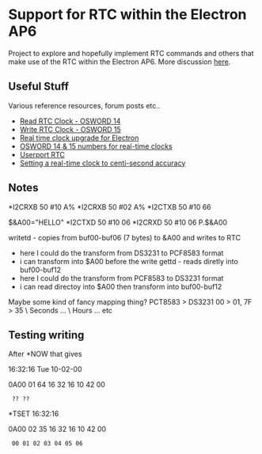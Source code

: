Support for RTC within the Electron AP6
=======================================

Project to explore and hopefully implement RTC commands and others that make use of the RTC within the Electron AP6. More discussion [here](https://www.stardot.org.uk/forums/viewtopic.php?t=28720). 

Useful Stuff
------------

Various reference resources, forum posts etc..
- [Read RTC Clock - OSWORD 14](https://beebwiki.mdfs.net/OSWORD_%260E)
- [Write RTC Clock - OSWORD 15](https://beebwiki.mdfs.net/OSWORD_%260F)
- [Real time clock upgrade for Electron](https://www.stardot.org.uk/forums/viewtopic.php?p=419371&hilit=RTC#p419371)
- [OSWORD 14 & 15 numbers for real-time clocks](https://www.stardot.org.uk/forums/viewtopic.php?t=28743)
- [Userport RTC](https://stardot.org.uk/forums/viewtopic.php?f=3&t=26270)
- [Setting a real-time clock to centi-second accuracy](https://www.stardot.org.uk/forums/viewtopic.php?p=419313#p419313)

Notes
-----

*I2CRXB 50 #10 A%
*I2CRXB 50 #02 A%
*I2CTXB 50 #10 66

$&A00="HELLO"
*I2CTXD 50 #10 06
*I2CRXD 50 #10 06
P.$&A00

writetd - copies from buf00-buf06 (7 bytes) to &A00 and writes to RTC
- here I could do the transform from DS3231 to PCF8583 format
- i can transform into $A00 before the write
gettd - reads diretly into buf00-buf12
- here I could do the transform from PCF8583 to DS3231 format
- i can read directoy into $A00 then transform into buf00-buf12 

Maybe some kind of fancy mapping thing?
PCT8583 > DS3231
00 > 01, 7F > 35  \ Seconds
... \ Hours
... etc

Testing writing
---------------

After *NOW that gives

16:32:16 Tue 10-02-00

0A00 01 64 16 32 16 10 42 00

     ?? ??

*TSET 16:32:16

0A00 02 35 16 32 16 10 42 00

     00 01 02 03 04 05 06

